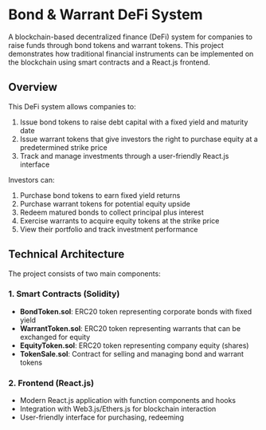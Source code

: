 # Bond & Warrant DeFi System

A blockchain-based decentralized finance (DeFi) system for companies to raise funds through bond tokens and warrant tokens. This  project demonstrates how traditional financial instruments can be implemented on the blockchain using smart contracts and a React.js frontend.

## Overview

This DeFi system allows companies to:

1. Issue bond tokens to raise debt capital with a fixed yield and maturity date
2. Issue warrant tokens that give investors the right to purchase equity at a predetermined strike price
3. Track and manage investments through a user-friendly React.js interface

Investors can:

1. Purchase bond tokens to earn fixed yield returns
2. Purchase warrant tokens for potential equity upside
3. Redeem matured bonds to collect principal plus interest
4. Exercise warrants to acquire equity tokens at the strike price
5. View their portfolio and track investment performance

## Technical Architecture

The project consists of two main components:

### 1. Smart Contracts (Solidity)

- **BondToken.sol**: ERC20 token representing corporate bonds with fixed yield
- **WarrantToken.sol**: ERC20 token representing warrants that can be exchanged for equity
- **EquityToken.sol**: ERC20 token representing company equity (shares)
- **TokenSale.sol**: Contract for selling and managing bond and warrant tokens

### 2. Frontend (React.js)

- Modern React.js application with function components and hooks
- Integration with Web3.js/Ethers.js for blockchain interaction
- User-friendly interface for purchasing, redeeming